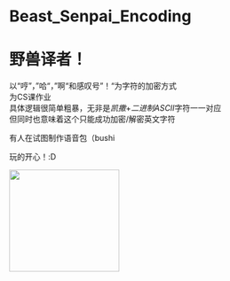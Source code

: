 # Beast_Senpai_Encoding
<h1>野兽译者！</h1>
<p>以“哼”，”哈“，”啊“和感叹号”！“为字符的加密方式<br>
为CS课作业<br>
  具体逻辑很简单粗暴，无非是<em>凯撒</em>+<em>二进制ASCII</em>字符一一对应<br>
  但同时也意味着这个只能成功加密/解密英文字符<p>

<p>有人在试图制作语音包（bushi<p>

<p>玩的开心！:D<p>
<img src="https://pic1.zhimg.com/50/v2-f8920931f7f0ccefaad908344174c2b0_720w.jpg?source=1940ef5c" data-size="17322" class="normal-img" data-index="0" data-type="preview" style="width: 198px; height: 184px;">
